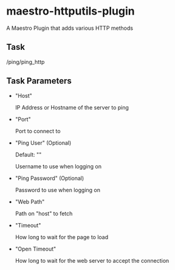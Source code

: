 maestro-httputils-plugin
========================

A Maestro Plugin that adds various HTTP methods

Task
----

/ping/ping_http

Task Parameters
---------------

* "Host"

  IP Address or Hostname of the server to ping

* "Port"

  Port to connect to

* "Ping User" (Optional)

  Default: ""

  Username to use when logging on

* "Ping Password" (Optional)

  Password to use when logging on

* "Web Path"

  Path on "host" to fetch

* "Timeout"

  How long to wait for the page to load

* "Open Timeout"

  How long to wait for the web server to accept the connection